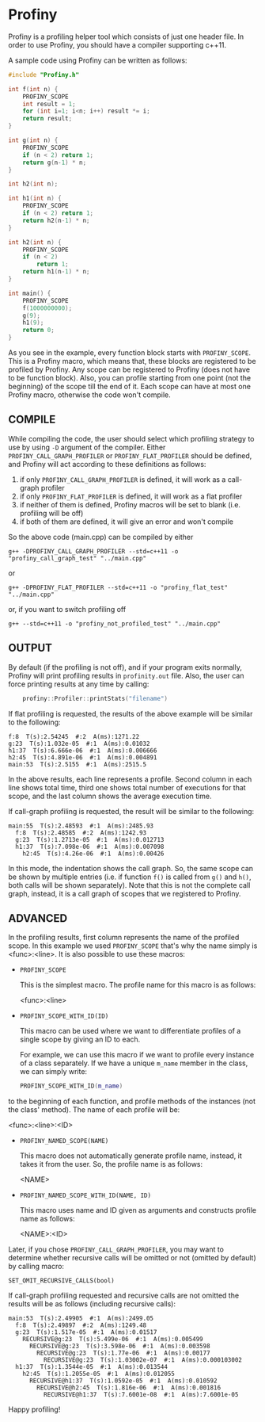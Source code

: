 # Profiny

Profiny is a profiling helper tool which consists of just one header file. In order to
use Profiny, you should have a compiler supporting c++11.

A sample code using Profiny can be written as follows:

```c++
#include "Profiny.h"

int f(int n) {
	PROFINY_SCOPE
	int result = 1;
	for (int i=1; i<n; i++) result *= i;
	return result;
}

int g(int n) {
	PROFINY_SCOPE
	if (n < 2) return 1;
	return g(n-1) * n;
}

int h2(int n);

int h1(int n) {
	PROFINY_SCOPE
	if (n < 2) return 1;
	return h2(n-1) * n;
}

int h2(int n) {
	PROFINY_SCOPE
	if (n < 2)
		return 1;
	return h1(n-1) * n;
}

int main() {
	PROFINY_SCOPE
	f(1000000000);
	g(9);
	h1(9);
	return 0;
}
```

As you see in the example, every function block starts with `PROFINY_SCOPE`. This is a
Profiny macro, which means that, these blocks are registered to be profiled by Profiny.
Any scope can be registered to Profiny (does not have to be function block). Also, you
can profile starting from one point (not the beginning) of the scope till the end of it.
Each scope can have at most one Profiny macro, otherwise the code won't compile.


## COMPILE

While compiling the code, the user should select which profiling strategy to use by using
`-D` argument of the compiler. Either `PROFINY_CALL_GRAPH_PROFILER` or `PROFINY_FLAT_PROFILER`
should be defined, and Profiny will act according to these definitions as follows:

1. if only `PROFINY_CALL_GRAPH_PROFILER` is defined, it will work as a call-graph
profiler
2. if only `PROFINY_FLAT_PROFILER` is defined, it will work as a flat profiler
3. if neither of them is defined, Profiny macros will be set to blank (i.e.
profiling will be off)
4. if both of them are defined, it will give an error and won't compile

So the above code (main.cpp) can be compiled by either

	g++ -DPROFINY_CALL_GRAPH_PROFILER --std=c++11 -o "profiny_call_graph_test" "../main.cpp"

or

	g++ -DPROFINY_FLAT_PROFILER --std=c++11 -o "profiny_flat_test" "../main.cpp"

or, if you want to switch profiling off

	g++ --std=c++11 -o "profiny_not_profiled_test" "../main.cpp"


## OUTPUT

By default (if the profiling is not off), and if your program exits normally, Profiny
will print profiling results in `profinity.out` file. Also, the user can force printing
results at any time by calling:

```c++
	profiny::Profiler::printStats("filename")
```

If flat profiling is requested, the results of the above example will be similar to
the following:

	f:8  T(s):2.54245  #:2  A(ms):1271.22
	g:23  T(s):1.032e-05  #:1  A(ms):0.01032
	h1:37  T(s):6.666e-06  #:1  A(ms):0.006666
	h2:45  T(s):4.891e-06  #:1  A(ms):0.004891
	main:53  T(s):2.5155  #:1  A(ms):2515.5

In the above results, each line represents a profile. Second column in each line shows
total time, third one shows total number of executions for that scope, and the last
column shows the average execution time.

If call-graph profiling is requested, the result will be similar to the following:

	main:55  T(s):2.48593  #:1  A(ms):2485.93
	  f:8  T(s):2.48585  #:2  A(ms):1242.93
	  g:23  T(s):1.2713e-05  #:1  A(ms):0.012713
	  h1:37  T(s):7.098e-06  #:1  A(ms):0.007098
	    h2:45  T(s):4.26e-06  #:1  A(ms):0.00426

In this mode, the indentation shows the call graph. So, the same scope can be
shown by multiple entries (i.e. if function `f()` is called from `g()` and `h()`, both calls
will be shown separately). Note that this is not the complete call graph, instead, it is
a call graph of scopes that we registered to Profiny.


## ADVANCED

In the profiling results, first column represents the name of the profiled scope. In this
example we used `PROFINY_SCOPE` that's why the name simply is &lt;func>:&lt;line>. It is
also possible to use these macros:

* `PROFINY_SCOPE`

  This is the simplest macro. The profile name for this macro is as
follows:

  &lt;func>:&lt;line>

* `PROFINY_SCOPE_WITH_ID(ID)`

  This macro can be used where we want to differentiate profiles of a single
  scope by giving an ID to each.

  For example, we can use this macro if we want to profile every instance of a class separately.
If we have a unique `m_name` member in the class, we can simply write:
  ```c++
  PROFINY_SCOPE_WITH_ID(m_name)
  ```
to the beginning of each function, and profile methods of the instances
(not the class' method). The name of each profile will be:

  &lt;func>:&lt;line>:&lt;ID>

* `PROFINY_NAMED_SCOPE(NAME)`

  This macro does not automatically generate profile
name, instead, it takes it from the user. So, the profile name is as follows:

  &lt;NAME>

* `PROFINY_NAMED_SCOPE_WITH_ID(NAME, ID)`

  This macro uses name and ID given as
arguments and constructs profile name as follows:

  &lt;NAME>:&lt;ID>

Later, if you chose `PROFINY_CALL_GRAPH_PROFILER`, you may want to determine whether
recursive calls will be omitted or not (omitted by default) by calling macro:

	SET_OMIT_RECURSIVE_CALLS(bool)

If call-graph profiling requested and recursive calls are not omitted the results will be
as follows (including recursive calls):

	main:53  T(s):2.49905  #:1  A(ms):2499.05
	  f:8  T(s):2.49897  #:2  A(ms):1249.48
	  g:23  T(s):1.517e-05  #:1  A(ms):0.01517
	    RECURSIVE@g:23  T(s):5.499e-06  #:1  A(ms):0.005499
	      RECURSIVE@g:23  T(s):3.598e-06  #:1  A(ms):0.003598
	        RECURSIVE@g:23  T(s):1.77e-06  #:1  A(ms):0.00177
	          RECURSIVE@g:23  T(s):1.03002e-07  #:1  A(ms):0.000103002
	  h1:37  T(s):1.3544e-05  #:1  A(ms):0.013544
	    h2:45  T(s):1.2055e-05  #:1  A(ms):0.012055
	      RECURSIVE@h1:37  T(s):1.0592e-05  #:1  A(ms):0.010592
	        RECURSIVE@h2:45  T(s):1.816e-06  #:1  A(ms):0.001816
	          RECURSIVE@h1:37  T(s):7.6001e-08  #:1  A(ms):7.6001e-05

Happy profiling!

